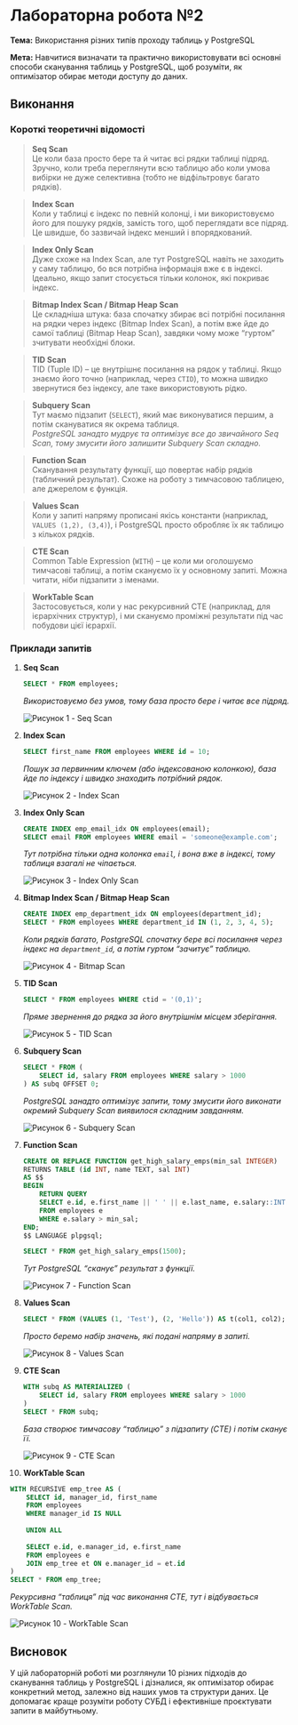 # Лабораторна робота №2

**Тема:** Використання різних типів проходу таблиць у PostgreSQL

**Мета:** Навчитися визначати та практично використовувати всі основні способи сканування таблиць у PostgreSQL, щоб розуміти, як оптимізатор обирає методи доступу до даних.

## Виконання

### Короткі теоретичні відомості

> **Seq Scan**  
> Це коли база просто бере та й читає всі рядки таблиці підряд. Зручно, коли треба переглянути всю таблицю або коли умова вибірки не дуже селективна (тобто не відфільтровує багато рядків).

> **Index Scan**  
> Коли у таблиці є індекс по певній колонці, і ми використовуємо його для пошуку рядків, замість того, щоб переглядати все підряд. Це швидше, бо зазвичай індекс менший і впорядкований.

> **Index Only Scan**  
> Дуже схоже на Index Scan, але тут PostgreSQL навіть не заходить у саму таблицю, бо вся потрібна інформація вже є в індексі. Ідеально, якщо запит стосується тільки колонок, які покриває індекс.

> **Bitmap Index Scan / Bitmap Heap Scan**  
> Це складніша штука: база спочатку збирає всі потрібні посилання на рядки через індекс (Bitmap Index Scan), а потім вже йде до самої таблиці (Bitmap Heap Scan), завдяки чому може “гуртом” зчитувати необхідні блоки.

> **TID Scan**  
> TID (Tuple ID) – це внутрішнє посилання на рядок у таблиці. Якщо знаємо його точно (наприклад, через `CTID`), то можна швидко звернутися без індексу, але таке використовують рідко.

> **Subquery Scan**  
> Тут маємо підзапит (`SELECT`), який має виконуватися першим, а потім скануватися як окрема таблиця.  
> *PostgreSQL занадто мудрує та оптимізує все до звичайного Seq Scan, тому змусити його залишити Subquery Scan складно.*  

> **Function Scan**  
> Сканування результату функції, що повертає набір рядків (табличний результат). Схоже на роботу з тимчасовою таблицею, але джерелом є функція.

> **Values Scan**  
> Коли у запиті напряму прописані якісь константи (наприклад, `VALUES (1,2), (3,4)`), і PostgreSQL просто обробляє їх як таблицю з кількох рядків.

> **CTE Scan**  
> Common Table Expression (`WITH`) – це коли ми оголошуємо тимчасові таблиці, а потім скануємо їх у основному запиті. Можна читати, ніби підзапити з іменами.

> **WorkTable Scan**  
> Застосовується, коли у нас рекурсивний CTE (наприклад, для ієрархічних структур), і ми скануємо проміжні результати під час побудови цієї ієрархії.


### Приклади запитів

1. **Seq Scan**  
   ```sql
   SELECT * FROM employees;
   ```
   *Використовуємо без умов, тому база просто бере і читає все підряд.*

   ![Рисунок 1 - Seq Scan](image.png)

2. **Index Scan**  
   ```sql
   SELECT first_name FROM employees WHERE id = 10;
   ```
   *Пошук за первинним ключем (або індексованою колонкою), база йде по індексу і швидко знаходить потрібний рядок.*

   ![Рисунок 2 - Index Scan](image-1.png)

3. **Index Only Scan**  
   ```sql
   CREATE INDEX emp_email_idx ON employees(email);
   SELECT email FROM employees WHERE email = 'someone@example.com';
   ```
   *Тут потрібна тільки одна колонка `email`, і вона вже в індексі, тому таблиця взагалі не чіпається.*

   ![Рисунок 3 - Index Only Scan](image-2.png)

4. **Bitmap Index Scan / Bitmap Heap Scan**  
   ```sql
   CREATE INDEX emp_department_idx ON employees(department_id);
   SELECT * FROM employees WHERE department_id IN (1, 2, 3, 4, 5);
   ```
   *Коли рядків багато, PostgreSQL спочатку бере всі посилання через індекс на `department_id`, а потім гуртом “зачитує” таблицю.*

   ![Рисунок 4 - Bitmap Scan](image-3.png)

5. **TID Scan**  
   ```sql
   SELECT * FROM employees WHERE ctid = '(0,1)';
   ```
   *Пряме звернення до рядка за його внутрішнім місцем зберігання.*

   ![Рисунок 5 - TID Scan](image-4.png)

6. **Subquery Scan**  
   ```sql
   SELECT * FROM (
       SELECT id, salary FROM employees WHERE salary > 1000
   ) AS subq OFFSET 0;
   ```
   *PostgreSQL занадто оптимізує запити, тому змусити його виконати окремий Subquery Scan виявилося складним завданням.*  

   ![Рисунок 6 - Subquery Scan](image-5.png)

7. **Function Scan**  
   ```sql
   CREATE OR REPLACE FUNCTION get_high_salary_emps(min_sal INTEGER)
   RETURNS TABLE (id INT, name TEXT, sal INT)
   AS $$
   BEGIN
       RETURN QUERY
       SELECT e.id, e.first_name || ' ' || e.last_name, e.salary::INT
       FROM employees e
       WHERE e.salary > min_sal;
   END;
   $$ LANGUAGE plpgsql;

   SELECT * FROM get_high_salary_emps(1500);
   ```
   *Тут PostgreSQL “сканує” результат з функції.*

   ![Рисунок 7 - Function Scan](image-6.png)

8. **Values Scan**  
   ```sql
   SELECT * FROM (VALUES (1, 'Test'), (2, 'Hello')) AS t(col1, col2);
   ```
   *Просто беремо набір значень, які подані напряму в запиті.*

   ![Рисунок 8 - Values Scan](image-7.png)

9. **CTE Scan**  
   ```sql
   WITH subq AS MATERIALIZED (
       SELECT id, salary FROM employees WHERE salary > 1000
   )
   SELECT * FROM subq;
   ```
   *База створює тимчасову “таблицю” з підзапиту (CTE) і потім сканує її.*

   ![Рисунок 9 - CTE Scan](image-8.png)

10. **WorkTable Scan**  
   ```sql
   WITH RECURSIVE emp_tree AS (
       SELECT id, manager_id, first_name 
       FROM employees
       WHERE manager_id IS NULL
       
       UNION ALL
       
       SELECT e.id, e.manager_id, e.first_name
       FROM employees e
       JOIN emp_tree et ON e.manager_id = et.id
   )
   SELECT * FROM emp_tree;
   ```
   *Рекурсивна “таблиця” під час виконання CTE, тут і відбувається WorkTable Scan.*

   ![Рисунок 10 - WorkTable Scan](image-9.png)


## Висновок

У цій лабораторній роботі ми розглянули 10 різних підходів до сканування таблиць у PostgreSQL і дізналися, як оптимізатор обирає конкретний метод, залежно від наших умов та структури даних. Це допомагає краще розуміти роботу СУБД і ефективніше проєктувати запити в майбутньому.
